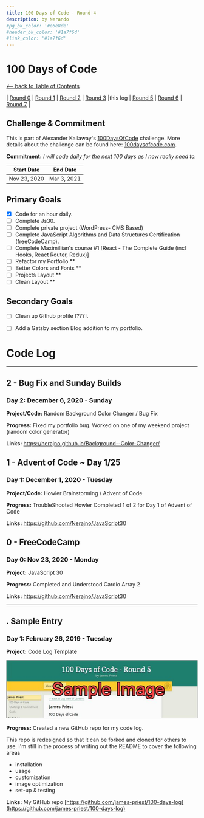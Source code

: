 ```yaml
---
title: 100 Days of Code - Round 4
description: by Nerando
#pg_bk_color: '#e6e8de'
#header_bk_color: '#1a7f6d'
#link_color: '#1a7f6d'
---
```

<!-- markdownlint-disable MD022 MD024 MD032 MD033 -->

# 100 Days of Code
<p class="toc"><a href="./index.html">&lt;– back to Table of Contents</a></p>

| [Round 0](https://nerajno.github.io/100DaysOfCodeLog/log1.html) | [Round 1](https://nerajno.github.io/100DaysOfCodeLog/log2.html) | [Round 2](https://nerajno.github.io/100DaysOfCodeLog/log3.html) | [Round 3](https://nerajno.github.io/100DaysOfCodeLog/log4.html) |this log | [Round 5](log6.html)  | [Round 6](log7.html) | [Round 7](log8.html) |

## Challenge & Commitment
This is part of Alexander Kallaway's [100DaysOfCode](https://github.com/Kallaway/100-days-of-code "the official repo") challenge. More details about the challenge can be found here: [100daysofcode.com](http://100daysofcode.com/ "100daysofcode.com").

**Commitment:** *I will code daily for the next 100 days as I now really need to.*

|  Start Date   | End Date     |
| ------------- | ------------ |
| Nov 23, 2020  | Mar 3, 2021  |

## Primary Goals

- [x] Code for an hour daily.
- [ ] Complete Js30.
- [ ] Complete private project (WordPress- CMS Based)
- [ ] Complete JavaScript Algorithms and Data Structures Certification  (freeCodeCamp).
- [ ] Complete Maximillian's course #1 [React - The Complete Guide (incl Hooks, React Router, Redux)] 
- [ ] Refactor my Portfolio **
- [ ] Better Colors and Fonts  ** 
- [ ] Projects Layout **
- [ ] Clean Layout **

## Secondary Goals

- [ ] Clean up Github profile [???].
- [ ] Add a Gatsby section Blog addition to my portfolio.


# Code Log

---
## 2 - Bug Fix and Sunday Builds
### Day 2: December 6, 2020 - Sunday

**Project/Code:** Random Background Color Changer / Bug Fix  

**Progress:**   Fixed my portfolio bug. 
                Worked on one of my weekend project (random color generator)

**Links:**
https://nerajno.github.io/Background--Color-Changer/

## 1 - Advent of Code ~ Day 1/25
### Day 1: December 1, 2020 - Tuesday

**Project/Code:** Howler Brainstorming /  Advent of Code

**Progress:**   TroubleShooted Howler 
                Completed 1 of 2 for Day 1 of Advent of Code

**Links:**
https://github.com/Nerajno/JavaScript30


## 0 - FreeCodeCamp
### Day 0: Nov 23, 2020  - Monday

**Project:** JavaScript 30

**Progress:** Completed and Understood Cardio Array 2

**Links:**
https://github.com/Nerajno/JavaScript30

---
## . Sample Entry
### Day 1: February 26, 2019 - Tuesday

**Project:** Code Log Template

[![new code log](assets/images/day1-small.jpg)](assets/images/day1.jpg)

**Progress:** Created a new GitHub repo for my code log.

This repo is redesigned so that it can be forked and cloned for others to use. I'm still in the process of writing out the README to cover the following areas

- installation
- usage
- customization
- image optimization
- set-up & testing

**Links:** My GitHub repo [https://github.com/james-priest/100-days-log](https://github.com/james-priest/100-days-log)



